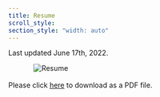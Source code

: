```yaml
---
title: Resume
scroll_style:
section_style: "width: auto"
---
```


Last updated June 17th, 2022.

<img src="https://ryanmburns93.github.io/images/Ryan_Burns_Resume_2022.jpg?raw=true" alt="Resume" style="padding: 0 10% 0 10%;"/>
<br><br>
Please click <a href='pdf/Ryan_Burns_Resume_2022.pdf' target="_blank"><u>here</u></a> to download as a PDF file. 
